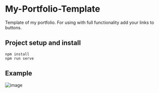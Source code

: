 # My-Portfolio-Template
Template of my portfolio. For using with full functionality add your links to buttons.

## Project setup and install
```
npm install
npm run serve
```
## Example
![image](https://user-images.githubusercontent.com/64266261/222975705-028c46c8-b425-4c84-92da-f4f151b15b04.png)
